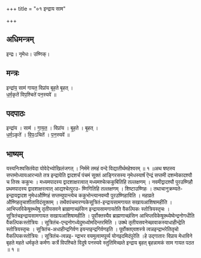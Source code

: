 +++
title = "०१ इन्द्राय साम"

+++
## अधिमन्त्रम्
इन्द्रः। नृमेधः। उष्णिक्।

## मन्त्रः
इन्द्रा॑य॒ साम॑ गायत॒ विप्रा॑य बृह॒ते बृ॒हत् ।  
ध॒र्म॒कृते॑ विप॒श्चिते॑ पन॒स्यवे॑ ॥

## पदपाठः
इन्द्रा॑य । साम॑ । गा॒य॒त॒ । विप्रा॑य । बृ॒ह॒ते । बृ॒हत् ।  
ध॒र्म॒ऽकृते॑ । वि॒पः॒ऽचिते॑ । प॒न॒स्यवे॑ ॥

## भाष्यम्
यस्यनिःश्वसितंवेदा योवेदेभ्योखिलंजगत् । निर्ममे तमहं वन्दे विद्यातीर्थमहेश्वरम् ॥ १ ॥अथ षष्ठस्य सप्तमोध्यायआरभ्यते तत्र इन्द्रायेति द्वादशर्चं पंचमं सूक्तं आङ्गिरसस्य नृमेधस्यार्षं ऎन्द्रं सप्तमी दशम्येकादश्यौ च तिस्रः ककुभः । मध्यमपादस्य द्वादशाक्षरत्वात् मध्यमश्चेत्ककुबितिहि तल्लक्षणम् । नवमीद्वादश्यौ पुरउष्णिहौ प्रथमपादस्य द्वादशाक्षरत्वात् आद्यश्चेत्पुरउ- ष्णिगितिहि तल्लक्षणम् । शिष्टाउष्णिहः । तथाचानुक्रम्यते-इन्द्रायद्वादश नृमेधऔष्णिहं सप्तम्युपान्त्येच ककुभोन्त्यानवम्यौ पुरउष्णिहाविति । महाव्रते औष्णिहतृचाशीताविदंसूक्तम् । तथैवपंचमारण्यकेसूत्रितं-इन्द्रायसामगायत सखायआशिषामहीति । आभिप्लविकेषूक्थ्येषु तृतीयसवने ब्राह्मणाच्छंसिन इन्द्रायसामगायतेति वैकल्पिकः स्तोत्रियस्तृचः । सूत्रितंचइन्द्रायसामगायत सखायआशिषामहीति । पूर्वोक्तस्यैव ब्राह्मणाच्छंसिन आभिप्लविकेषूक्थ्येष्वेन्द्रनोगधीति वैकल्पिकःस्तोत्रियः । सूत्रितंच-एन्द्रनोगध्येदुमध्वोमदिन्तरमिति । उक्थे तृतीयसवनेच्छावाकस्याधाहीन्द्रेति स्तोत्रियस्तृचः । सूत्रितंच-अधाहीन्द्रगिर्वण इयन्तइन्द्रगिर्वणइति । पूर्वोक्तएवशस्त्रे त्वन्नइन्द्राभरेतितृचो वैकल्पिकःस्तोत्रियः । सूत्रितंच-त्वन्नइ- न्द्राभर वयमुत्वामपूर्व्य योनइदमिदंपुरेति ।हे उद्गातारः विप्राय मेधाविने बृहते महते धर्मकृते कर्मणः कर्त्रे विपश्चिते विदुषे पनस्यवे स्तुतिमिच्छते इन्द्राय बृहत् बृहन्नामकं साम गायत पठत ॥ १ ॥
